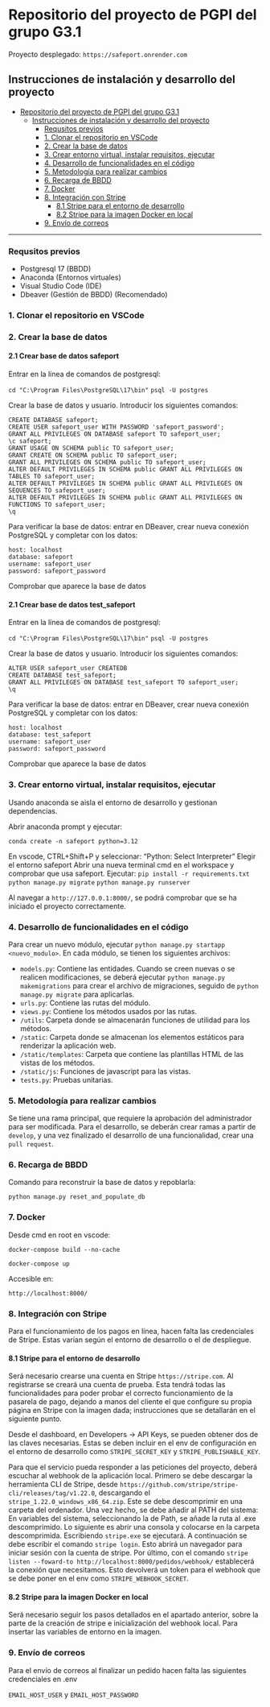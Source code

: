 # Repositorio del proyecto de PGPI del grupo G3.1

Proyecto desplegado: `https://safeport.onrender.com`

## Instrucciones de instalación y desarrollo del proyecto

- [Repositorio del proyecto de PGPI del grupo G3.1](#repositorio-del-proyecto-de-pgpi-del-grupo-g31)
  - [Instrucciones de instalación y desarrollo del proyecto](#instrucciones-de-instalación-y-desarrollo-del-proyecto)
    - [Requsitos previos](#requsitos-previos)
    - [1. Clonar el repositorio en VSCode](#1-clonar-el-repositorio-en-vscode)
    - [2. Crear la base de datos](#2-crear-la-base-de-datos)
    - [3. Crear entorno virtual, instalar requisitos, ejecutar](#3-crear-entorno-virtual-instalar-requisitos-ejecutar)
    - [4. Desarrollo de funcionalidades en el código](#4-desarrollo-de-funcionalidades-en-el-código)
    - [5. Metodología para realizar cambios](#5-metodología-para-realizar-cambios)
    - [6. Recarga de BBDD](#6-recarga-de-bbdd)
    - [7. Docker](#7-docker)
    - [8. Integración con Stripe](#8-integración-con-stripe)
      - [8.1 Stripe para el entorno de desarrollo](#81-stripe-para-el-entorno-de-desarrollo)
      - [8.2 Stripe para la imagen Docker en local](#82-stripe-para-la-imagen-docker-en-local)
    - [9. Envío de correos](#9-envío-de-correos)


---

### Requsitos previos

- Postgresql 17 (BBDD)
- Anaconda (Entornos virtuales)
- Visual Studio Code (IDE)
- Dbeaver (Gestión de BBDD) (Recomendado)

### 1. Clonar el repositorio en VSCode

### 2. Crear la base de datos
#### 2.1 Crear base de datos safeport
Entrar en la línea de comandos de postgresql:

`cd "C:\Program Files\PostgreSQL\17\bin"`
`psql -U postgres`

Crear la base de datos y usuario. Introducir los siguientes comandos:

```
CREATE DATABASE safeport;
CREATE USER safeport_user WITH PASSWORD 'safeport_password';
GRANT ALL PRIVILEGES ON DATABASE safeport TO safeport_user;
\c safeport;
GRANT USAGE ON SCHEMA public TO safeport_user;
GRANT CREATE ON SCHEMA public TO safeport_user;
GRANT ALL PRIVILEGES ON SCHEMA public TO safeport_user;
ALTER DEFAULT PRIVILEGES IN SCHEMA public GRANT ALL PRIVILEGES ON TABLES TO safeport_user;
ALTER DEFAULT PRIVILEGES IN SCHEMA public GRANT ALL PRIVILEGES ON SEQUENCES TO safeport_user;
ALTER DEFAULT PRIVILEGES IN SCHEMA public GRANT ALL PRIVILEGES ON FUNCTIONS TO safeport_user;
\q
```

Para verificar la base de datos: entrar en DBeaver, crear nueva conexión PostgreSQL y completar con los datos:
```
host: localhost
database: safeport
username: safeport_user
password: safeport_password
```

Comprobar que aparece la base de datos

#### 2.1 Crear base de datos test_safeport
Entrar en la línea de comandos de postgresql:

`cd "C:\Program Files\PostgreSQL\17\bin"`
`psql -U postgres`

Crear la base de datos y usuario. Introducir los siguientes comandos:

```
ALTER USER safeport_user CREATEDB
CREATE DATABASE test_safeport;
GRANT ALL PRIVILEGES ON DATABASE test_safeport TO safeport_user;
\q
```

Para verificar la base de datos: entrar en DBeaver, crear nueva conexión PostgreSQL y completar con los datos:
```
host: localhost
database: test_safeport
username: safeport_user
password: safeport_password
```

Comprobar que aparece la base de datos


### 3. Crear entorno virtual, instalar requisitos, ejecutar
Usando anaconda se aisla el entorno de desarrollo y gestionan dependencias.

Abrir anaconda prompt y ejecutar:

`conda create -n safeport python=3.12`

En vscode, CTRL+Shift+P y seleccionar: “Python: Select Interpreter”
Elegir el entorno safeport
Abrir una nueva terminal cmd en el workspace y comprobar que usa safeport. Ejecutar:
`pip install -r requirements.txt`
`python manage.py migrate`
`python manage.py runserver`

Al navegar a `http://127.0.0.1:8000/`, se podrá comprobar que se ha iniciado el proyecto correctamente.

### 4. Desarrollo de funcionalidades en el código

Para crear un nuevo módulo, ejecutar `python manage.py startapp <nuevo_modulo>`.
En cada módulo, se tienen los siguientes archivos:
- `models.py`: Contiene las entidades. Cuando se creen nuevas o se realicen modificaciones, se deberá ejecutar `python manage.py makemigrations` para crear el archivo de migraciones, seguido de `python manage.py migrate` para aplicarlas.
- `urls.py`: Contiene las rutas del módulo.
- `views.py`: Contiene los métodos usados por las rutas.
- `/utils`: Carpeta donde se almacenarán funciones de utilidad para los métodos.
- `/static`: Carpeta donde se almacenan los elementos estáticos para renderizar la aplicación web.
- `/static/templates`: Carpeta que contiene las plantillas HTML de las vistas de los métodos.
- `/static/js`: Funciones de javascript para las vistas.
- `tests.py`: Pruebas unitarias.

### 5. Metodología para realizar cambios

Se tiene una rama principal, que requiere la aprobación del administrador para ser modificada. Para el desarrollo, se deberán crear ramas a partir de `develop`, y una vez finalizado el desarrollo de una funcionalidad, crear una `pull request`.

### 6. Recarga de BBDD
Comando para reconstruir la base de datos y repoblarla:

`python manage.py reset_and_populate_db`


### 7. Docker
Desde cmd en root en vscode:

`docker-compose build --no-cache`

`docker-compose up`

Accesible en:

`http://localhost:8000/`

### 8. Integración con Stripe

Para el funcionamiento de los pagos en línea, hacen falta las credenciales de Stripe. Estas varían según el entorno de
desarrollo o el de despliegue.

#### 8.1 Stripe para el entorno de desarrollo

Será necesario crearse una cuenta en Stripe `https://stripe.com`. Al registrarse se creará una cuenta de prueba. Esta tendrá todas las funcionalidades para poder probar el correcto funcionamiento de la pasarela de pago, dejando a manos del cliente el que configure su propia página en Stripe con la imagen dada; instrucciones que se detallarán en el siguiente punto.

Desde el dashboard, en Developers -> API Keys, se pueden obtener dos de las claves necesarias. Estas se deben incluir en el env de configuración en el entorno de desarrollo como `STRIPE_SECRET_KEY` y `STRIPE_PUBLISHABLE_KEY`.

Para que el servicio pueda responder a las peticiones del proyecto, deberá escuchar al webhook de la aplicación local. Primero se debe descargar la herramienta CLI de Stripe, desde `https://github.com/stripe/stripe-cli/releases/tag/v1.22.0`, descargando el `stripe_1.22.0_windows_x86_64.zip`. Este se debe descomprimir en una carpeta del ordenador. Una vez hecho, se debe añadir al PATH del sistema: En variables del sistema, seleccionando la de Path, se añade la ruta al .exe descomprimido. Lo siguiente es abrir una consola y colocarse en la carpeta descomprimida. Escribiendo `stripe.exe` se ejecutará. A continuación se debe escribir el comando `stripe login`. Esto abrirá un navegador para iniciar sesión con la cuenta de stripe. Por último, con el comando `stripe listen --foward-to http://localhost:8000/pedidos/webhook/` establecerá la conexión que necesitamos. Esto devolverá un token para el webhook que se debe poner en el env como `STRIPE_WEBHOOK_SECRET`.

#### 8.2 Stripe para la imagen Docker en local

Será necesario seguir los pasos detallados en el apartado anterior, sobre la parte de la creación de stripe e inicialización del webhook local. Para insertar las variables de entorno en la imagen.

### 9. Envío de correos

Para el envío de correos al finalizar un pedido hacen falta las siguientes credenciales en .env

`EMAIL_HOST_USER` y `EMAIL_HOST_PASSWORD`
